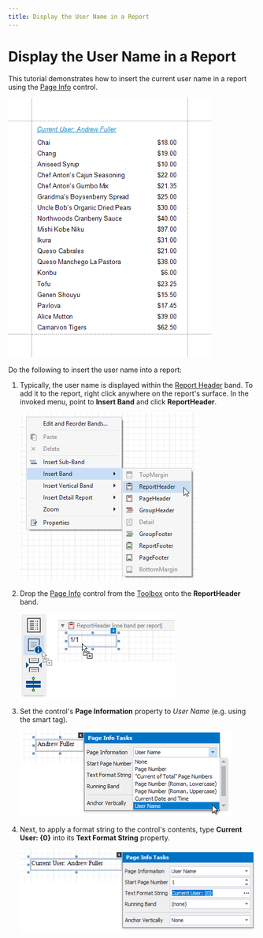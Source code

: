 ```yaml
---
title: Display the User Name in a Report
---
```

# Display the User Name in a Report

This tutorial demonstrates how to insert the current user name in a report using the [Page Info](..\use-report-elements\use-basic-report-controls\page-info.md) control.

![eurd-win-insert-username-result](../../../../images/eurd-win-insert-username-result.png)

Do the following to insert the user name into a report:

1. Typically, the user name is displayed within the [Report Header](..\introduction-to-banded-reports.md) band. To add it to the report, right click anywhere on the report's surface. In the invoked menu, point to **Insert Band** and click **ReportHeader**.
	
	![eurd-win-insert-datetime-add-reportheader-band](../../../../images/eurd-win-insert-datetime-add-reportheader-band.png)
2. Drop the [Page Info](..\use-report-elements\use-basic-report-controls\page-info.md) control from the [Toolbox](..\report-designer-tools\toolbox.md) onto the **ReportHeader** band.
	
	![eurd-win-insert-date-time-add-pageinfo](../../../../images/eurd-win-insert-date-time-add-pageinfo.png)
3. Set the control's **Page Information** property to *User Name* (e.g. using the smart tag).
	
	![eurd-win-insert-username-set-pageinfo](../../../../images/eurd-win-insert-username-set-pageinfo.png)
4. Next, to apply a format string to the control's contents, type **Current User: {0}** into its **Text Format String** property.
	
	![eurd-win-insert-username-set-formatstring](../../../../images/eurd-win-insert-username-set-formatstring.png)
